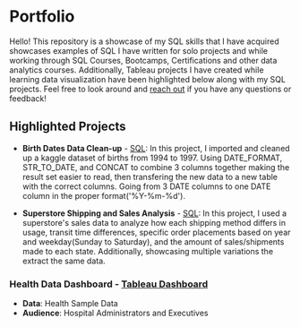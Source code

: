 # Portfolio

Hello! This repository is a showcase of my SQL skills that I have acquired showcases examples of SQL I have written for solo projects and while working through SQL Courses, Bootcamps, Certifications and other data analytics courses. Additionally, Tableau projects I have created while learning data visualization have been highlighted below along with my SQL projects. 
Feel free to look around and [reach out](https://www.linkedin.com/in/sabastian-moselle-8b5362206/) if you have any questions or feedback!

## Highlighted Projects

* **Birth Dates Data Clean-up** -  [SQL](https://github.com/SabastianMoselle/SQL-Portfolio/blob/main/Birth_Dates): In this project, I imported and cleaned up a kaggle dataset of births from 1994 to 1997. Using DATE_FORMAT, STR_TO_DATE, and CONCAT to combine 3 columns together making the result set easier to read, then transfering the new data to a new table with the correct columns. Going from 3 DATE columns to one DATE column in the proper format('%Y-%m-%d').
  
*  **Superstore Shipping and Sales Analysis** - [SQL](https://github.com/SabastianMoselle/SQL-Portfolio/blob/main/Superstore_Dateset): In this project, I used a superstore's sales data to analyze how each shipping method differs in usage, transit time differences, specific order placements based on year and weekday(Sunday to Saturday), and the amount of sales/shipments made to each state. Additionally, showcasing multiple variations the extract the same data. 


### Health Data Dashboard - [Tableau Dashboard](https://public.tableau.com/views/HealthcareData_16949079292280/Dashboard1?:language=en-US&publish=yes&:display_count=n&:origin=viz_share_link)
* **Data**: Health Sample Data
* **Audience**: Hospital Administrators and Executives
